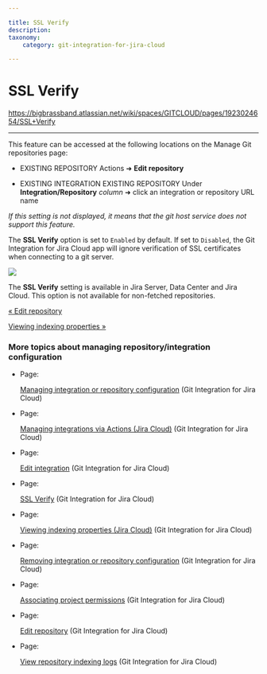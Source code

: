 ```yaml
---

title: SSL Verify
description:
taxonomy:
    category: git-integration-for-jira-cloud

---
```



# SSL Verify

<https://bigbrassband.atlassian.net/wiki/spaces/GITCLOUD/pages/1923024654/SSL+Verify>

* * *

This feature can be accessed at the following locations on the Manage Git repositories page:

*   EXISTING REPOSITORY Actions ➜ **Edit repository**
    
*   EXISTING INTEGRATION EXISTING REPOSITORY Under **Integration/Repository** _column_ ➜ click an integration or repository URL name  
    

_If this setting is not displayed, it means that the git host service does not support this feature._

  
The **SSL Verify** option is set to `Enabled` by default. If set to `Disabled`, the Git Integration for Jira Cloud app will ignore verification of SSL certificates when connecting to a git server.

![](https://bigbrassband.atlassian.net/wiki/download/thumbnails/1923024654/gitcloud-edit-repo-cfg-ssl-verify.png?version=1&modificationDate=1648991664065&cacheVersion=1&api=v2&width=453&height=446)

The **SSL Verify** setting is available in Jira Server, Data Center and Jira Cloud. This option is not available for non-fetched repositories.

[« Edit repository](/wiki/spaces/GITCLOUD/pages/1977384961/Edit+repository)

[Viewing indexing properties »](/wiki/spaces/GITCLOUD/pages/1923024741)

### More topics about managing repository/integration configuration

*   Page:
    
    [Managing integration or repository configuration](/wiki/spaces/GITCLOUD/pages/1923024455/Managing+integration+or+repository+configuration) (Git Integration for Jira Cloud)
    
*   Page:
    
    [Managing integrations via Actions (Jira Cloud)](/wiki/spaces/GITCLOUD/pages/1923024517) (Git Integration for Jira Cloud)
    
*   Page:
    
    [Edit integration](/wiki/spaces/GITCLOUD/pages/1923024559/Edit+integration) (Git Integration for Jira Cloud)
    
*   Page:
    
    [SSL Verify](/wiki/spaces/GITCLOUD/pages/1923024654/SSL+Verify) (Git Integration for Jira Cloud)
    
*   Page:
    
    [Viewing indexing properties (Jira Cloud)](/wiki/spaces/GITCLOUD/pages/1923024741) (Git Integration for Jira Cloud)
    
*   Page:
    
    [Removing integration or repository configuration](/wiki/spaces/GITCLOUD/pages/1923024762/Removing+integration+or+repository+configuration) (Git Integration for Jira Cloud)
    
*   Page:
    
    [Associating project permissions](/wiki/spaces/GITCLOUD/pages/1923024786/Associating+project+permissions) (Git Integration for Jira Cloud)
    
*   Page:
    
    [Edit repository](/wiki/spaces/GITCLOUD/pages/1977384961/Edit+repository) (Git Integration for Jira Cloud)
    
*   Page:
    
    [View repository indexing logs](/wiki/spaces/GITCLOUD/pages/2013626625/View+repository+indexing+logs) (Git Integration for Jira Cloud)